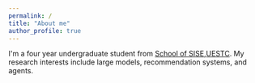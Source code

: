 ```yaml
---
permalink: /
title: "About me"
author_profile: true
---
```

I'm a four year undergraduate student from [School of SISE](https:/sise.uestc.edu.cn/),[UESTC](https://uestc.edu.cn/). My research interests include large models, recommendation systems, and agents.
